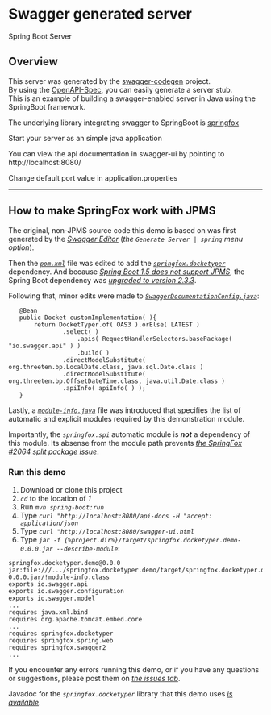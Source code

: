 # Swagger generated server

Spring Boot Server 


## Overview  
This server was generated by the [swagger-codegen](https://github.com/swagger-api/swagger-codegen) project.  
By using the [OpenAPI-Spec](https://github.com/swagger-api/swagger-core), you can easily generate a server stub.  
This is an example of building a swagger-enabled server in Java using the SpringBoot framework.  

The underlying library integrating swagger to SpringBoot is [springfox](https://github.com/springfox/springfox)  

Start your server as an simple java application  

You can view the api documentation in swagger-ui by pointing to  
http://localhost:8080/  

Change default port value in application.properties

----

## How to make SpringFox work with JPMS

The original, non-JPMS source code this demo is based on was first generated by the [*Swagger Editor*](https://editor.swagger.io/?_ga=2.15063542.139052084.1598569726-959724170.1598569726) (*the `Generate Server | spring` menu option*).

Then the [_`pom.xml`_](https://github.com/lingocoder/springfox.docketyper.demo/commit/949dd4c5e98c2ad125461b228cb1ab1626986c93#diff-600376dffeb79835ede4a0b285078036R73) file was edited to add the [*`springfox.docketyper`*](https://github.com/lingocoder/springfox.docketyper) dependency. And because [*Spring Boot 1.5 does not support JPMS*](https://twitter.com/ankinson/status/919826619044331520), the Spring Boot dependency was [*upgraded to version 2.3.3*](https://github.com/lingocoder/springfox.docketyper.demo/commit/949dd4c5e98c2ad125461b228cb1ab1626986c93#diff-600376dffeb79835ede4a0b285078036R17). 

Following that, minor edits were made to [_`SwaggerDocumentationConfig.java`_](https://github.com/lingocoder/springfox.docketyper.demo/commit/949dd4c5e98c2ad125461b228cb1ab1626986c93#diff-a363cb5dd41d52863e22af0fc297c390R34):

```
   @Bean
   public Docket customImplementation( ){
       return DocketTyper.of( OAS3 ).orElse( LATEST )
               .select( )
                   .apis( RequestHandlerSelectors.basePackage( "io.swagger.api" ) )
                   .build( )
               .directModelSubstitute( org.threeten.bp.LocalDate.class, java.sql.Date.class )
               .directModelSubstitute( org.threeten.bp.OffsetDateTime.class, java.util.Date.class )
               .apiInfo( apiInfo( ) );
   }
```

Lastly, a [_`module-info.java`_](https://github.com/lingocoder/springfox.docketyper.demo/commit/949dd4c5e98c2ad125461b228cb1ab1626986c93#diff-b2e60e6dba0d888da1bf8248dbbc287dR1) file was introduced that specifies the list of automatic and explicit modules required by this demonstration module.

Importantly, the _`springfox.spi`_ automatic module is ***not*** a dependency of this module. Its absense from the module path prevents [*the SpringFox \#2064 split package issue*](https://github.com/springfox/springfox/issues/2064).

### Run this demo

1. Download or clone this project
2. _`cd`_ to the location of *1*
3. Run  _`mvn spring-boot:run`_
4. Type _`curl "http://localhost:8080/api-docs -H "accept: application/json`_
5. Type _`curl "http://localhost:8080/swagger-ui.html`_
6. Type _`jar -f {%project.dir%}/target/springfox.docketyper.demo-0.0.0.jar --describe-module`_:
```
springfox.docketyper.demo@0.0.0 jar:file:///.../springfox.docketyper.demo/target/springfox.docketyper.demo-0.0.0.jar/!module-info.class
exports io.swagger.api
exports io.swagger.configuration
exports io.swagger.model
...
requires java.xml.bind
requires org.apache.tomcat.embed.core
...
requires springfox.docketyper
requires springfox.spring.web
requires springfox.swagger2
...
```

If you encounter any errors running this demo, or if you have any questions or suggestions, please post them on [*the issues tab*](https://github.com/lingocoder/springfox.docketyper.demo/issues).

Javadoc for the _`springfox.docketyper`_ library that this demo uses [*is available*](http://lingocoder.com/springfox.docketyper/apidocs/index.html). 